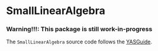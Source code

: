 # SmallLinearAlgebra

### Warning!!!: This package is still work-in-progress


The `SmallLinearAlgebra` source code follows the
[YASGuide](https://github.com/jrevels/YASGuide).
